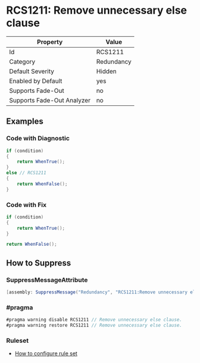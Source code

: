 # RCS1211: Remove unnecessary else clause

Property | Value
--- | ---
Id|RCS1211
Category|Redundancy
Default Severity|Hidden
Enabled by Default|yes
Supports Fade\-Out|no
Supports Fade\-Out Analyzer|no

## Examples

### Code with Diagnostic

```csharp
if (condition)
{
    return WhenTrue();
}
else // RCS1211
{
    return WhenFalse();
}
```

### Code with Fix

```csharp
if (condition)
{
    return WhenTrue();
}

return WhenFalse();
```

## How to Suppress

### SuppressMessageAttribute

```csharp
[assembly: SuppressMessage("Redundancy", "RCS1211:Remove unnecessary else clause.", Justification = "<Pending>")]
```

### \#pragma

```csharp
#pragma warning disable RCS1211 // Remove unnecessary else clause.
#pragma warning restore RCS1211 // Remove unnecessary else clause.
```

### Ruleset

* [How to configure rule set](../HowToConfigureAnalyzers.md)
